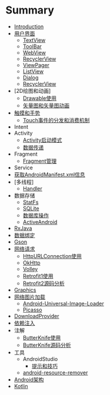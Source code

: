 # Summary

* [Introduction](README.md)
* [用户界面](用户界面.md)
    * [TextView](ui/textview.md)
    * [ToolBar](ui/toolbar.md)
    * [WebView](ui/webview.md)
    * [RecyclerView](ui/recyclerview.md)
    * [ViewPager](ui/viewpager.md)
    * [ListView](ui/listview.md)
    * [Dialog](ui/dialog.md)
    * [RecyclerView](recyclerview.md)
* \[2D绘图和动画\]
    * [Drawable使用](graphics&animation/drawable-resource.md)
    * [矢量图和矢量图动画](graphics&animation/vectordrawable.md)
* [触摸和手势](触摸和手势/index.md)
    * [Touch事件的分发和消费机制](触摸和手势/Touch事件的分发和消费机制.md)
* Intent
* Activity
    * [Activity启动模式](activity/Activity启动模式.md)
    * [数据传递](activity/页面切换之间的数据传递.md)
* Fragment
    * [Fragment管理](fragment/manager.md)
* Service
* [获取AndroidManifest.xml信息](get_androidmanifest_info.md)
* \[多线程\]
    * [Handler](multithread/handler.md)
* 数据存储
    * [StatFs](data/StatFs.md)
    * [SQLite](data/database/SQLite.md)
    * [数据库操作](data/database/数据库操作.md)
    * [ActiveAndroid](data/database/activeandroid.md)
* [RxJava](RxJava.md)
* [数据绑定](数据绑定.md)
* [Gson](parse/gson.md)
* [网络请求](网络请求.md)
    * [HttpURLConnection使用](net/httpurlconnection.md)
    * [OkHttp](net/okhttp.md)
    * [Volley](net/volley.md)
    * [Retrofit1使用](net/retrofit.md)
    * [Retrofit2源码分析](net/retrofit2-source-analysis.md)
* [Graphics](graphics.md)
* [网络图片加载](网络图片加载.md)
    * [Android-Universal-Image-Loader](net/android-universal-image-loader.md)
    * [Picasso](net/picasso.md)
* [DownloadProvider](net/downloadprovider.md)
* [依赖注入](依赖注入.md)
* 注解
    * [ButterKnife使用](annotation/butterknife.md)
    * [ButterKnife源码分析](annotation/butterknife-source-analysis.md)
* 工具
    * AndroidStudio
        * [提示和技巧](tools/android-studio/tips_and_tricks.md)
    * [android-resource-remover](tools/android-resource-remover.md)
* [Android架构](android-architecture.md)
* [Kotlin](kotlin.md)


